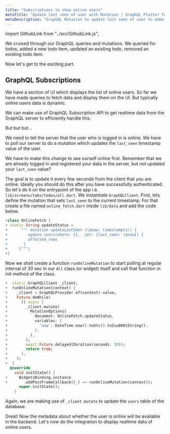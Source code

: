 ```yaml
---
title: "Subscriptions to show online users"
metaTitle: "Update last seen of user with Mutation | GraphQL Flutter Tutorial"
metaDescription: "GraphQL Mutation to update last seen of user to make them available online. Use setInterval to trigger mutation every few seconds "
---
```


import GithubLink from "../src/GithubLink.js";

We cruised through our GraphQL queries and mutations. We queried for todos, added a new todo item, updated an existing todo, removed an existing todo item.

Now let's get to the exciting part.

## GraphQL Subscriptions

We have a section of UI which displays the list of online users. So far we have made queries to fetch data and display them on the UI. But typically online users data is dynamic.

We can make use of GraphQL Subscription API to get realtime data from the GraphQL server to efficiently handle this.

But but but...

We need to tell the server that the user who is logged in is online. We have to poll our server to do a mutation which updates the `last_seen` timestamp value of the user.

We have to make this change to see ourself online first. Remember that we are already logged in and registered your data in the server, but not updated your `last_seen` value?

The goal is to update it every few seconds from the client that you are online. Ideally you should do this after you have successfully authenticated. So let's do it on the entrypoint of the app i.e. `lib/screens/tabs/todos/all.dart`. We instantiate `GraphQLClient`.
First, lets define the mutation that sets `last_seen` to the current timestamp. For that create a file named `online_fetch.dart` inside `lib/data` and add the code below.

```dart
+class OnlineFetch {
+ static String updateStatus =
+      """ mutation updateLastSeen (\$now: timestamptz!) {
+         update_users(where: {}, _set: {last_seen: \$now}) {
+         affected_rows
+       }
+     }""";
+}
```

Now we shall create a function `runOnlineMutation` to start polling at regular interval of 30 sec in our `All` class (or widget) itself and call that function in init method of the class.

```dart
+  static GraphQLClient _client;
+  runOnlineMutation(context) {
+    _client = GraphQLProvider.of(context).value;
+    Future.doWhile(
+      () async {
+        _client.mutate(
+          MutationOptions(
+            document: OnlineFetch.updateStatus,
+            variables: {
+              'now': DateTime.now().toUtc().toIso8601String(),
+            },
+          ),
+        );
+        await Future.delayed(Duration(seconds: 30));
+        return true;
+      },
+    );
+  }
  @override
    void initState() {
+     WidgetsBinding.instance
+       .addPostFrameCallback((_) => runOnlineMutation(context));
      super.initState();
    }
```

Again, we are making use of `_client.mutate` to update the `users` table of the database.

Great! Now the metadata about whether the user is online will be available in the backend. Let's now do the integration to display realtime data of online users.
